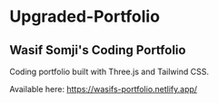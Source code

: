 # Upgraded-Portfolio

## Wasif Somji's Coding Portfolio

Coding portfolio built with Three.js and Tailwind CSS.

Available here: https://wasifs-portfolio.netlify.app/
